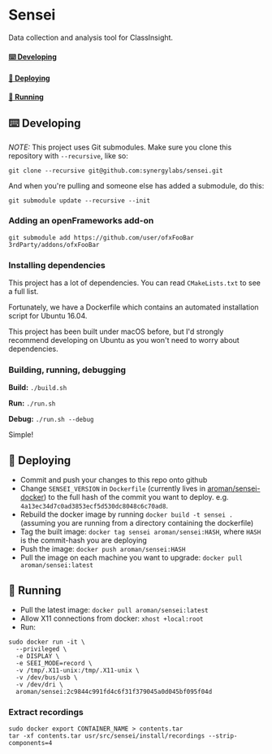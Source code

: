 # Sensei

Data collection and analysis tool for ClassInsight.

#### [⌨️ Developing](#-developing-1)
#### [🚀 Deploying](#-deploying-1)
#### [🏃 Running](#-running-1)

## ⌨️ Developing

*NOTE:* This project uses Git submodules. Make sure you clone this repository with `--recursive`, like so:

```
git clone --recursive git@github.com:synergylabs/sensei.git
```

And when you're pulling and someone else has added a submodule, do this:

```
git submodule update --recursive --init
```

### Adding an openFrameworks add-on

```
git submodule add https://github.com/user/ofxFooBar 3rdParty/addons/ofxFooBar
```

### Installing dependencies

This project has a lot of dependencies. You can read `CMakeLists.txt` to see a full list.

Fortunately, we have a Dockerfile which contains an automated installation script for Ubuntu 16.04.

This project has been built under macOS before, but I'd strongly recommend developing on Ubuntu as you won't need to worry about dependencies.


### Building, running, debugging

**Build:** `./build.sh`

**Run:** `./run.sh`

**Debug:** `./run.sh --debug`

Simple!

## 🚀 Deploying

- Commit and push your changes to this repo onto github
- Change `SENSEI_VERSION` in `Dockerfile` (currently lives in [aroman/sensei-docker](https://github.com/aroman/sensei-docker)) to the full hash of the commit you want to deploy. e.g. `4a13ec34d7c0ad3853ecf5d530dc8048c6c70ad8`.
- Rebuild the docker image by running `docker build -t sensei .` (assuming you are running from a directory containing the dockerfile)
- Tag the built image: `docker tag sensei aroman/sensei:HASH`, where `HASH` is the commit-hash you are deploying
- Push the image: `docker push aroman/sensei:HASH`
- Pull the image on each machine you want to upgrade: `docker pull aroman/sensei:latest`

## 🏃 Running

- Pull the latest image: `docker pull aroman/sensei:latest`
- Allow X11 connections from docker: `xhost +local:root`
- Run:

```
sudo docker run -it \
  --privileged \
  -e DISPLAY \
  -e SEEI_MODE=record \
  -v /tmp/.X11-unix:/tmp/.X11-unix \
  -v /dev/bus/usb \
  -v /dev/dri \
  aroman/sensei:2c9844c991fd4c6f31f379045a0d045bf095f04d
```
### Extract recordings

```
sudo docker export CONTAINER_NAME > contents.tar
tar -xf contents.tar usr/src/sensei/install/recordings --strip-components=4
```
